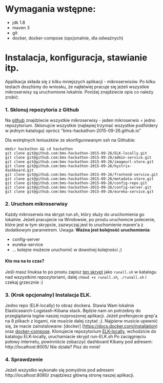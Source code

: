 # Wymagania wstępne:
* jdk 1.8
* maven 3
* git
* docker, docker-compose (opcjonalnie, dla odważnych)

# Instalacja, konfiguracja, stawianie itp.
Applikacja składa się z kilku mniejszych aplikacji - mikroserwisów. Po kilku testach doszliśmy do wniosku, że najłatwiej pracuje się jeżeli wszystkie mikroserwisy są uruchomione lokalnie.
Poniżej znajdziecie opis co należy zrobić:

### 1. Sklonuj repozytoria z Github
Na [github](https://github.com/bms-hackathon-2015-09-26) znajdziecie wszystkie mikroserwisy - jeden mikroserwis = jedno repozytorium.
Sklonujcie wszystkie (najlepiej trzymać wszystkie podfoldery w jednym katalogu) oprócz "bms-hackathon-2015-09-26.github.io"

Dla wstrętnych leniuszków ze skonfigurowanym ssh na Githubie:
```
mkdir hackathon && cd hackathon
git clone git@github.com:bms-hackathon-2015-09-26/ELK-locally.git
git clone git@github.com:bms-hackathon-2015-09-26/admin-service.git
git clone git@github.com:bms-hackathon-2015-09-26/imageurl-store.git
git clone git@github.com:bms-hackathon-2015-09-26/hystrix-dashboard.git
git clone git@github.com:bms-hackathon-2015-09-26/frontend-service.git
git clone git@github.com:bms-hackathon-2015-09-26/metadata-store.git
git clone git@github.com:bms-hackathon-2015-09-26/config-repo.git
git clone git@github.com:bms-hackathon-2015-09-26/config-server.git
git clone git@github.com:bms-hackathon-2015-09-26/eureka-service.git
```

### 2. Uruchom mikroserwisy
Każdy mikroserwis ma skrypt run.sh, który służy do uruchomienia go lokalnie. Jeżeli pracujecie na Windowsie, po prostu uruchomcie polecenie, które jest w tym skrypcie, zazwyczaj jest to uruchomienie maven'a z dodatkowym parametrem.
Uwaga: **Ważna jest kolejność uruchomienia**:
 * config-server
 * eureka-service
 * ... kolejne możecie uruchomić w dowolnej kolejności ;)

#### Kto ma na to czas?
Jeśli masz linuksa to po prostu zapisz [ten skrypt](http://pastebin.com/LL2Lcxkk) jako `runall.sh` w katalogu nad wszystkimi repozytoriami, dalej `chmod +x runall.sh`, `./runall.sh` i czekaj grzecznie :)

### 3. (Krok opcjonalny) Instalacja ELK.
Jedno repo (ELK-locally) to obraz dockera. Stawia Wam lokalnie Elasticsearch-Logstash-Kibana stack. Będzie nam on potrzebny do przeglądania logów naszej rozproszonej aplikacji. Jeżeli preferujecie grep'a na 8 plikach z logami, nie musicie dalej czytać ;).
Najpierw musicie upewnić się, że macie zainstalowane: [docker] (https://docs.docker.com/installation) oraz [docker-compose](https://docs.docker.com/compose/install). Klonujecie repozytorium [ELK-locally](https://github.com/bms-hackathon-2015-09-26/ELK-locally), wchodzicie do katalogu ELK-locally, uruchamiacie skrypt run-ELK.sh
Po zaciągnięciu połowy internetu, powinniście zobaczyć dashboard Kibany pod adresem: http://localhost:8005/
Nie działa? Pisz do mnie!

### 4. Sprawdzenie
Jeżeli wszystko wykonało się pomyślnie pod adresem http://localhost:8080/ znajdziesz główną stronę naszej aplikacji.
